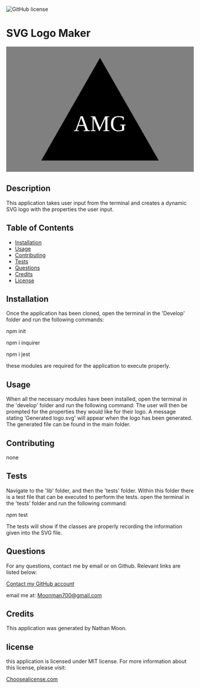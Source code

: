![GitHub license](https://img.shields.io/badge/license-MIT-yellow.svg)
# SVG Logo Maker

![](/lib/image/logo.svg)
    
## Description
    
This application takes user input from the terminal and creates a dynamic SVG logo with the properties the user input.
  
## Table of Contents

- [Installation](#installation)
- [Usage](#usage)
- [Contributing](#contributing)
- [Tests](#tests) 
- [Questions](#questions)
- [Credits](#credits)
- [License](#license)
  
## Installation
Once the application has been cloned, open the terminal in the 'Develop' folder and run the following commands:

npm init

npm i inquirer

npm i jest

these modules are required for the application to execute properly. 
  
  
## Usage
When all the necessary modules have been installed, open the terminal in the 'develop' folder and run the following command:  The user will then be prompted for the properties they would like for their logo.  A message stating 'Generated logo.svg' will appear when the logo has been generated. The generated file can be found in the main folder.

## Contributing
none

## Tests
Navigate to the 'lib' folder, and then the 'tests' folder. Within this folder there is a test file that can be executed to perform the tests. open the terminal in the 'tests' folder and run the following command:
 
npm test

The tests will show if the classes are properly recording the information given into the SVG file.

## Questions
For any questions, contact me by email or on Github. Relevant links are listed below:

[Contact my GitHub account](https://github.com/Cyanasaurusrex)

email me at: Moonman700@gmail.com

## Credits
This application was generated by Nathan Moon.

## license

this application is licensed under MIT license. For more information about this license, please visit:

[Choosealicense.com](https://choosealicense.com/appendix/)
